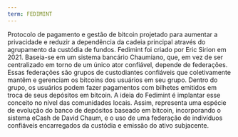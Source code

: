 ```yaml
---
term: FEDIMINT
---
```


Protocolo de pagamento e gestão de bitcoin projetado para aumentar a privacidade e reduzir a dependência da cadeia principal através do agrupamento da custódia de fundos. Fedimint foi criado por Eric Sirion em 2021. Baseia-se em um sistema bancário Chaumiano, que, em vez de ser centralizado em torno de um único ator confiável, depende de federações. Essas federações são grupos de custodiantes confiáveis que coletivamente mantêm e gerenciam os bitcoins dos usuários em seu grupo. Dentro do grupo, os usuários podem fazer pagamentos com bilhetes emitidos em troca de seus depósitos em bitcoin. A ideia do Fedimint é implantar esse conceito no nível das comunidades locais. Assim, representa uma espécie de evolução do banco de depósitos baseado em bitcoin, incorporando o sistema eCash de David Chaum, e o uso de uma federação de indivíduos confiáveis encarregados da custódia e emissão do ativo subjacente.